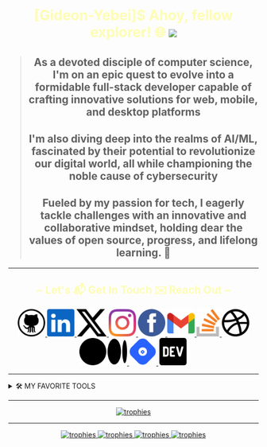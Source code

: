 <!-- markdownlint-disable MD045 -->
<!-- markdownlint-disable MD033 -->
<!-- markdownlint-disable MD041 -->
#

<div align="center">

<h1 align="center" style="color: #ff25;">
 [Gideon-Yebei]$ Ahoy, fellow explorer! 🌐 <img src="https://github.com/blackcater/blackcater/raw/main/images/Hi.gif" height="32" />
</h1>

>##  As a devoted disciple of computer science, I'm on an epic quest to evolve into a formidable full-stack developer capable of crafting innovative solutions for web, mobile, and desktop platforms
>
>## I'm also diving deep into the realms of AI/ML, fascinated by their potential to revolutionize our digital world, all while championing the noble cause of cybersecurity
>
>## Fueled by my passion for tech, I eagerly tackle challenges with an innovative and collaborative mindset, holding dear the values of **open source, progress, and lifelong learning. 🚀**

</div>

---

<h2 align="center" style="color: #ff25;">
~ Let's 📬 Get In Touch ✉️ Reach Out ~
</h2>

<div align="center">

<a href="https://github.com/Gideon-Yebei" target="_blank">
    <img
        alt="github"
        src="icons/github.svg"
        height=55
    />
</a>
<a href="https://linkedin.com/in/gideon-yebei" target="_blank">
    <img
        alt="linkedin"
        src="icons/linkedin.svg"
        height=55
    />
</a>
<a href="https://twitter.com/GideonYebei" target="_blank">
    <img
        alt="twitter"
        src="icons/x.svg"
        height=55
    />
</a>
<a href="https://www.instagram.com/calcare_spellbound/" target="_blank">
    <img
        alt="instagram"
        src="icons/instagram.svg"
        height=55
    />
</a>
<a href="https://m.facebook.com/profile.php/?id=100088037815575" target="_blank">
    <img
        alt="facebook"
        src="icons/facebook.svg"
        height=55
    />
</a>
<a href="mailto:hk-axl-coder@proton.me">
    <img
        alt="gmail"
        src="icons/gmail.svg"
        height=55
    />
</a>
<a href="https://stackoverflow.com/users/HK-AXL-CODER" target="_blank">
    <img
        alt="stack overflow"
        src="icons/stack-overflow.svg"
        height=55
    />
</a>
<a href="https://twitter.com/GideonYebei" target="_blank">
    <img
        alt="dribbble"
        src="icons/dribbble.svg"
        height=55
    />
</a>
<a href="https://twitter.com/GideonYebei" target="_blank">
    <img
        alt="medium"
        src="icons/medium.svg"
        height=55
    />
</a>
<a href="https://hashnode.com/@ZenithNova" target="_blank">
    <img
        alt="hashnode"
        src="icons/hashnode.svg"
        height=55
    />
</a>
<a href="https://dev.to/HK-AXL-CODER" target="_blank">
    <img
        alt="Dev.to"
        src="icons/devto.svg"
        height=55
    />
</a>

</div>

---

<details>

<summary>🛠️ MY FAVORITE TOOLS</summary>

<div align="center">

  <h3>👨‍💻 Programming Languages</h3>

<a href="#">
    <img
        alt="C"
        src="icons/c.svg"
        height=55
    />
</a>
<a href="#">
    <img
        alt="C"
        src="icons/cpp.svg"
        height=55
    />
</a>
<a href="#">
    <img
        alt="C"
        src="icons/csharp.svg"
        height=55
    />
</a>
<a href="#">
    <img
        alt="C"
        src="icons/vbnet.svg"
        height=55
    />
</a>
<a href="#">
    <img
        alt="C"
        src="icons/java.svg"
        height=55
    />
</a>

  <h3>🌐 Web Development</h3>

<a href="#">
    <img
        alt="C"
        src="icons/html5.svg"
        height=55
    />
</a>
<a href="#">
    <img
        alt="C"
        src="icons/css3.svg"
        height=55
    />
</a>
<a href="#">
    <img
        alt="C"
        src="icons/js.svg"
        height=55
    />
</a>
<a href="#">
    <img
        alt="C"
        src="icons/php.svg"
        height=55
    />
</a>
<a href="#">
    <img
        alt="C"
        src="icons/wordpress.svg"
        height=55
    />
</a>
<a href="#">
    <img
        alt="C"
        src="icons/wix.svg"
        height=55
    />
</a>

  <h3>🧰 Frameworks and Libraries</h3>

<a href="#">
    <img
        alt="C"
        src="icons/vaadin.svg"
        height=55
    />
</a>
<a href="#">
    <img
        alt="C"
        src="icons/spring.svg"
        height=55
    />
</a>
<a href="#">
    <img
        alt="C"
        src="icons/microsoft-net-framework.png"
        height=55
    />
</a>

  <h3>Scripting Languages</h3>

<a href="#">
    <img
        alt="C"
        src="icons/bash-1.svg"
        height=55
    />
</a>
<a href="#">
    <img
        alt="C"
        src="icons/powershell.svg"
        height=55
    />
</a>

  <h3>🗄️ Databases and Cloud Hosting</h3>

<a href="#">
    <img
        alt="C"
        src="icons/mongodb.svg"
        height=55
    />
</a>
<a href="#">
    <img
        alt="C"
        src="icons/mariadb.svg"
        height=55
    />
</a>
<a href="#">
    <img
        alt="C"
        src="icons/mysql.svg"
        height=55
    />
</a>
<a href="#">
    <img
        alt="C"
        src="icons/vercel-1.svg.png"
        height=30
    />
</a>

  <h3>Dev Ops</h3>

<a href="#">
    <img
        alt="C"
        src="icons/docker.svg"
        height=55
    />
</a>
<a href="#">
    <img
        alt="C"
        src="icons/git.svg"
        height=55
    />
</a>

  <h3>💻 Software and Tools</h3>

<a href="#">
    <img
        alt="C"
        src="icons/archlinux.png"
        height=55
    />
</a>
<a href="#">
    <img
        alt="C"
        src="icons/jetbrains.png"
        height=55
    />
</a>
<a href="#">
    <img
        alt="C"
        src="icons/discord.svg"
        height=55
    />
</a>
<a href="#">
    <img
        alt="C"
        src="icons/slack.svg"
        height=55
    />
</a>

</div>

</details>

---

<div align="center">

<a href="#">
    <img
        alt="trophies"
        src="https://github-profile-trophy.vercel.app/?username=Gideon-Yebei&no-bg=true&no-frame=true"
    />
</a>

---

<a href="#">
    <img
        alt="trophies"
        src="https://komarev.com/ghpvc/?username=Gideon-Yebei&color=0E9C47&style=for-the-badge"
    />
    <img
        alt="trophies"
        src="https://custom-icon-badges.demolab.com/badge/dynamic/json?logo=star&color=55960c&labelColor=488207&label=Stars&style=for-the-badge&query=%24.stars&url=https://api.github-star-counter.workers.dev/user/Gideon-Yebei"
    />
    <img
        alt="trophies"
        src="https://custom-icon-badges.demolab.com/github/followers/Gideon-Yebei?color=236ad3&labelColor=1155ba&style=for-the-badge&logo=person-add&label=Follow&logoColor=white"
    />
    <img
        alt="trophies"
        src="https://freshidea.com/jonah/app/DenverCoder1-profile-views"
    />
</a>

</div>
